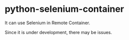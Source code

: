 # python-selenium-container

It can use Selenium in Remote Container.

Since it is under development, there may be issues.
